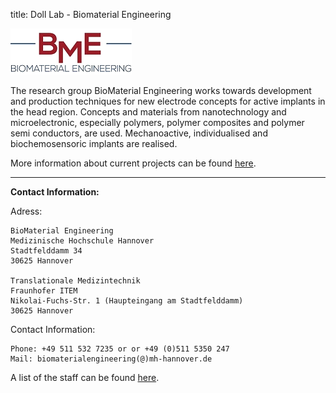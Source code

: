 title: Doll Lab - Biomaterial Engineering

![Logo BioMaterial Engineering](doll/BME.png)

<!--Bild zur Forschung-->

The research group BioMaterial Engineering works towards development and production techniques for new electrode concepts for active implants in the head region. Concepts and materials from nanotechnology and microelectronic, especially polymers, polymer composites and polymer semi conductors, are used. Mechanoactive, individualised and biochemosensoric implants are realised.

More information about current projects can be found [here](doll/projects.html).

***

**Contact Information:**

Adress:

    BioMaterial Engineering
    Medizinische Hochschule Hannover
    Stadtfelddamm 34
    30625 Hannover
    
    Translationale Medizintechnik
    Fraunhofer ITEM
    Nikolai-Fuchs-Str. 1 (Haupteingang am Stadtfelddamm)
    30625 Hannover

Contact Information:

    Phone: +49 511 532 7235 or or +49 (0)511 5350 247
    Mail: biomaterialengineering(@)mh-hannover.de

A list of the staff can be found [here](doll/staff.html).

